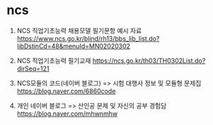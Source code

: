 # ncs

1. NCS 직업기초능력 채용모델 필기문항 예시 자료
https://www.ncs.go.kr/blind/rh13/bbs_lib_list.do?libDstinCd=48&menuId=MN02020302

2. NCS 직업기초능력 필기교재
https://ncs.go.kr/th03/TH0302List.do?dirSeq=121


3. NCS모듈의 코드(네이버 블로그) => 시험 대행사 정보 및 모듈형 문제집
https://blog.naver.com/6860code

4. 개인 네이버 블로그 => 산인공 문제 및 자신의 공부 경험담
https://blog.naver.com/mhwnmhw
